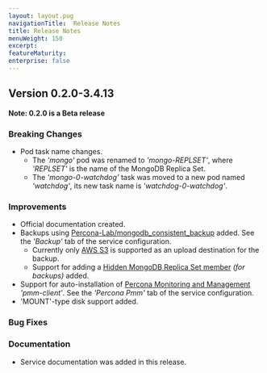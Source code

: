 ```yaml
---
layout: layout.pug
navigationTitle:  Release Notes
title: Release Notes
menuWeight: 150
excerpt:
featureMaturity:
enterprise: false
---
```


## Version 0.2.0-3.4.13

**Note: 0.2.0 is a Beta release**

### Breaking Changes
- Pod task name changes.
  - The *'mongo'* pod was renamed to *'mongo-REPLSET'*, where *'REPLSET'* is the name of the MongoDB Replica Set.
  - The *'mongo-0-watchdog'* task was moved to a new pod named *'watchdog'*, its new task name is *'watchdog-0-watchdog'*.

### Improvements
- Official documentation created.
- Backups using [Percona-Lab/mongodb_consistent_backup](https://github.com/Percona-Lab/mongodb_consistent_backup) added. See the *'Backup'* tab of the service configuration.
  - Currently only [AWS S3](https://aws.amazon.com/s3/) is supported as an upload destination for the backup.
  - Support for adding a [Hidden MongoDB Replica Set member](https://docs.mongodb.com/manual/core/replica-set-hidden-member/) *(for backups)* added.
- Support for auto-installation of [Percona Monitoring and Management](https://www.percona.com/software/database-tools/percona-monitoring-and-management) *'pmm-client'*. See the *'Percona Pmm'* tab of the service configuration.
- 'MOUNT'-type disk support added.

### Bug Fixes

### Documentation
- Service documentation was added in this release.
